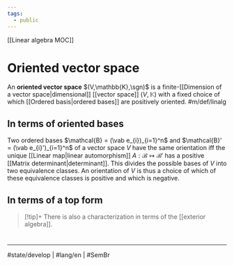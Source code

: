 ```yaml
---
tags:
  - public
---
```

[[Linear algebra MOC]]
# Oriented vector space

An **oriented vector space** $(V,\mathbb{K},\sgn)$ is a finite-[[Dimension of a vector space|dimensional]] [[vector space]] $(V, \mathbb{K})$ with a fixed choice of which [[Ordered basis|ordered bases]] are positively oriented. #m/def/linalg 

## In terms of oriented bases

Two ordered bases $\mathcal{B} = (\vab e_{i})_{i=1}^n$ and $\mathcal{B}' = (\vab e_{i}')_{i=1}^n$ of a vector space $V$ have the same orientation iff the unique [[Linear map|linear automorphism]] $A : \mathcal{B} \mapsto \mathcal{B}'$ has a positive [[Matrix determinant|determinant]].
This divides the possible bases of $V$ into two equivalence classes.
An orientation of $V$ is thus a choice of which of these equivalence classes is positive and which is negative.

## In terms of a top form

> [!tip]+
> There is also a characterization in terms of the [[exterior algebra]].

#
---
#state/develop  | #lang/en | #SemBr
